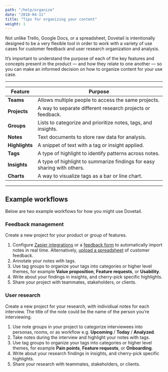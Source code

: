 ```yaml
---
path: "/help/organize"
date: "2018-04-11"
title: "Tips for organizing your content"
weight: 1
---
```


Not unlike Trello, Google Docs, or a spreadsheet, Dovetail is intentionally designed to be a very flexible tool in order to work with a variety of use cases for customer feedback and user research organization and analysis.

It’s important to understand the purpose of each of the key features and concepts present in the product — and how they relate to one another — so you can make an informed decision on how to organize content for your use case.

---

| Feature        | Purpose                                                                 |
| -------------- | ----------------------------------------------------------------------- |
| **Teams**      | Allows multiple people to access the same projects.                     |
| **Projects**   | A way to separate different research projects or feedback.              |
| **Groups**     | Lists to categorize and prioritize notes, tags, and insights.           |
| **Notes**      | Text documents to store raw data for analysis.                          |
| **Highlights** | A snippet of text with a tag or insight applied.                        |
| **Tags**       | A type of highlight to identify patterns across notes.                  |
| **Insights**   | A type of highlight to summarize findings for easy sharing with others. |
| **Charts**     | A way to visualize tags as a bar or line chart.                         |

---

## Example workflows

Below are two example workflows for how you might use Dovetail.

### Feedback management

Create a new project for your product or group of features.

1.  Configure [Zapier integrations](/help/zapier) or a [feedback form](/help/form-customize) to automatically import notes in real time. Alternatively, [upload a spreadsheet](/help/spreadsheet) of customer feedback.
1.  Annotate your notes with tags.
1.  Use tag groups to organize your tags into categories or higher level themes, for example **Value proposition**, **Feature requests**, or **Usability**.
1.  Write about your findings in insights, and cherry-pick specific highlights.
1.  Share your project with teammates, stakeholders, or clients.

### User research

Create a new project for your research, with individiual notes for each interview. The title of the note could be the name of the person you’re interviewing.

1.  Use note groups in your project to categorize interviewees into personas, rooms, or as workflow e.g. **Upcoming** / **Today** / **Analyzed**.
1.  Take notes during the interview and highlight your notes with tags.
1.  Use tag groups to organize your tags into categories or higher level themes, for example **Pain points**, **Feature requests**, or **Onboarding**.
1.  Write about your research findings in insights, and cherry-pick specific highlights.
1.  Share your research with teammates, stakeholders, or clients.
